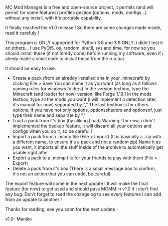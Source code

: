 MC Mod Manager is a free and open-source project, it permits (and will permit for some features)
profiles gestion (options, mods, configs...) without any install, with it's portable capability.

It finally reached the v1.0 release !
So there are some changes made inside, read it carefuly !

This program is ONLY supported for Python 3.8 and 3.9 ONLY, i didn't test it on others...
I use PyQt5, os, random, shutil, sys and time, for now so you should install these (if not alredy done) before running my software, even if i alredy made a small code to install these from the run.bat.

It should be easy to use:
- Create a pack (from an alreddy installed one in your .minecraft) by clicking File > Save
  You can name it as you want (as long as it follows naming rules for windows folders)
  In the version textbox, type the Minecraft (and loader for now) version, like Forge 1.19.1
  In the mods textbox, type all the mods you want (i will implement a detection later, it's manual for now) separated by ","
  The last textbox is for others options, if you have not only options, optionsshaders and optionsof, just type their name and separate by ","
- Load a pack from it's box (by cliking Load)
  Warning ! for now, i didn't implemented the backup feature, it will discard all your options and configs when you do it, so be careful !
- Import a pack from a .mcmp file (File > Import) (It is basically a .zip with a different name, to ensure it's a pack and not a random zip)
  Name it as you want, it imports all the stuff inside of the archive to automatically get usable right after
- Export a pack to a .mcmp file for your friends to play with them (File > Export)
- Delete a pack from it's box (There is a small message box to confirm, it's not an action that you can undo, be careful)

The export feature will come in the next update !
It will make the final feature (for now) to get used and should pass MCMM in v1.0 if i don't find any bug.
Don't forget to read the changelog to see every features i can add from an update to another !

Thanks for reading, see you soon for the next update !

v1.0- Maniko
